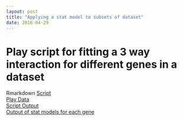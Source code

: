 ```yaml
---
layout: post
title: "Applying a stat model to subsets of dataset"
date: 2016-04-29
---
```


# Play script for fitting a 3 way interaction for different genes in a dataset

Rmarkdown [Script](/assets/20160429_play_model_dataset/20160307_baby_urchs_3way_interaction_ANOVA.Rmd)    
[Play Data](/assets/20160429_play_model_dataset/20160307_playing_around.csv)    
[Script Output](/assets/20160429_play_model_dataset/20160307_baby_urchs_3way_interaction_ANOVA.pdf)     
[Output of stat models for each gene](/assets/20160429_play_model_dataset/Test_output_model_dataframe.csv)      